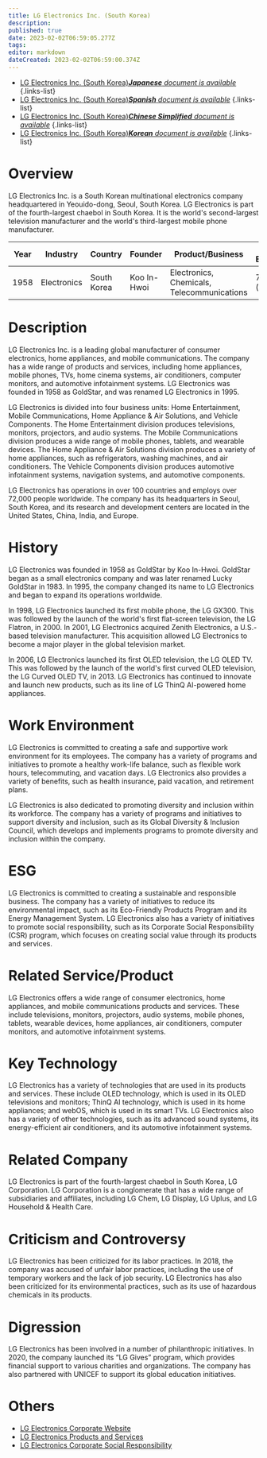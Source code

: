 ```yaml
---
title: LG Electronics Inc. (South Korea)
description: 
published: true
date: 2023-02-02T06:59:05.277Z
tags: 
editor: markdown
dateCreated: 2023-02-02T06:59:00.374Z
---
```


- [LG Electronics Inc. (South Korea)***Japanese** document is available*](/ja/Knowledge-base/Dictionary/Company/lg-electronics-inc-south-korea)
{.links-list}
- [LG Electronics Inc. (South Korea)***Spanish** document is available*](/es/Knowledge-base/Dictionary/Company/lg-electronics-inc-south-korea)
{.links-list}
- [LG Electronics Inc. (South Korea)***Chinese Simplified** document is available*](/zh/Knowledge-base/Dictionary/Company/lg-electronics-inc-south-korea)
{.links-list}
- [LG Electronics Inc. (South Korea)***Korean** document is available*](/ko/Knowledge-base/Dictionary/Company/lg-electronics-inc-south-korea)
{.links-list}


# Overview

LG Electronics Inc. is a South Korean multinational electronics company headquartered in Yeouido-dong, Seoul, South Korea. LG Electronics is part of the fourth-largest chaebol in South Korea. It is the world's second-largest television manufacturer and the world's third-largest mobile phone manufacturer.

| Year | Industry | Country | Founder | Product/Business | No. of Employees | Location of Headquarters | Company Website |
|------|----------|---------|--------|-----------------|------------------|-------------------------|------------------|
| 1958 | Electronics | South Korea | Koo In-Hwoi | Electronics, Chemicals, Telecommunications | 72,000 (2020) | Yeouido-dong, Seoul, South Korea | [LG Electronics](https://www.lg.com/) |

# Description

LG Electronics Inc. is a leading global manufacturer of consumer electronics, home appliances, and mobile communications. The company has a wide range of products and services, including home appliances, mobile phones, TVs, home cinema systems, air conditioners, computer monitors, and automotive infotainment systems. LG Electronics was founded in 1958 as GoldStar, and was renamed LG Electronics in 1995. 

LG Electronics is divided into four business units: Home Entertainment, Mobile Communications, Home Appliance & Air Solutions, and Vehicle Components. The Home Entertainment division produces televisions, monitors, projectors, and audio systems. The Mobile Communications division produces a wide range of mobile phones, tablets, and wearable devices. The Home Appliance & Air Solutions division produces a variety of home appliances, such as refrigerators, washing machines, and air conditioners. The Vehicle Components division produces automotive infotainment systems, navigation systems, and automotive components.

LG Electronics has operations in over 100 countries and employs over 72,000 people worldwide. The company has its headquarters in Seoul, South Korea, and its research and development centers are located in the United States, China, India, and Europe.

# History

LG Electronics was founded in 1958 as GoldStar by Koo In-Hwoi. GoldStar began as a small electronics company and was later renamed Lucky GoldStar in 1983. In 1995, the company changed its name to LG Electronics and began to expand its operations worldwide. 

In 1998, LG Electronics launched its first mobile phone, the LG GX300. This was followed by the launch of the world's first flat-screen television, the LG Flatron, in 2000. In 2001, LG Electronics acquired Zenith Electronics, a U.S.-based television manufacturer. This acquisition allowed LG Electronics to become a major player in the global television market. 

In 2006, LG Electronics launched its first OLED television, the LG OLED TV. This was followed by the launch of the world's first curved OLED television, the LG Curved OLED TV, in 2013. LG Electronics has continued to innovate and launch new products, such as its line of LG ThinQ AI-powered home appliances.

# Work Environment

LG Electronics is committed to creating a safe and supportive work environment for its employees. The company has a variety of programs and initiatives to promote a healthy work-life balance, such as flexible work hours, telecommuting, and vacation days. LG Electronics also provides a variety of benefits, such as health insurance, paid vacation, and retirement plans. 

LG Electronics is also dedicated to promoting diversity and inclusion within its workforce. The company has a variety of programs and initiatives to support diversity and inclusion, such as its Global Diversity & Inclusion Council, which develops and implements programs to promote diversity and inclusion within the company.

# ESG

LG Electronics is committed to creating a sustainable and responsible business. The company has a variety of initiatives to reduce its environmental impact, such as its Eco-Friendly Products Program and its Energy Management System. LG Electronics also has a variety of initiatives to promote social responsibility, such as its Corporate Social Responsibility (CSR) program, which focuses on creating social value through its products and services.

# Related Service/Product

LG Electronics offers a wide range of consumer electronics, home appliances, and mobile communications products and services. These include televisions, monitors, projectors, audio systems, mobile phones, tablets, wearable devices, home appliances, air conditioners, computer monitors, and automotive infotainment systems. 

# Key Technology

LG Electronics has a variety of technologies that are used in its products and services. These include OLED technology, which is used in its OLED televisions and monitors; ThinQ AI technology, which is used in its home appliances; and webOS, which is used in its smart TVs. LG Electronics also has a variety of other technologies, such as its advanced sound systems, its energy-efficient air conditioners, and its automotive infotainment systems.

# Related Company

LG Electronics is part of the fourth-largest chaebol in South Korea, LG Corporation. LG Corporation is a conglomerate that has a wide range of subsidiaries and affiliates, including LG Chem, LG Display, LG Uplus, and LG Household & Health Care.

# Criticism and Controversy

LG Electronics has been criticized for its labor practices. In 2018, the company was accused of unfair labor practices, including the use of temporary workers and the lack of job security. LG Electronics has also been criticized for its environmental practices, such as its use of hazardous chemicals in its products.

# Digression

LG Electronics has been involved in a number of philanthropic initiatives. In 2020, the company launched its “LG Gives” program, which provides financial support to various charities and organizations. The company has also partnered with UNICEF to support its global education initiatives.

# Others

- [LG Electronics Corporate Website](https://www.lg.com/)
- [LG Electronics Products and Services](https://www.lg.com/global/products)
- [LG Electronics Corporate Social Responsibility](https://www.lg.com/global/sustainability/csr/overview)